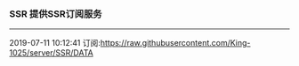 ### SSR 提供SSR订阅服务
---
2019-07-11 10:12:41 订阅:https://raw.githubusercontent.com/King-1025/server/SSR/DATA
